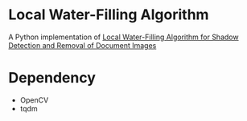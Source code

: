 # Local Water-Filling Algorithm

A Python implementation of [Local Water-Filling Algorithm for Shadow Detection and Removal of Document Images](https://www.mdpi.com/1424-8220/20/23/6929)

# Dependency

- OpenCV
- tqdm

